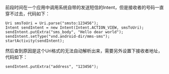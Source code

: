 前段时间在一个应用中调用系统自带的发送短信的Intent，但是接收者的号码一直穿不过去，代码如下：
```  
Uri smsToUri = Uri.parse("smsto:123456");
Intent sendIntent = new Intent(Intent.ACTION_VIEW, smsToUri);
sendIntent.putExtra("sms_body", "Hello dear world");
sendIntent.setType("vnd.android-dir/mms-sms");
startActivity(sendIntent);
```
然后查到原因是这个Uri格式的无法自动解析出来，需要另外设置下接收者地址，代码如下：
```  
sendIntent.putExtra("address", "123456");
```